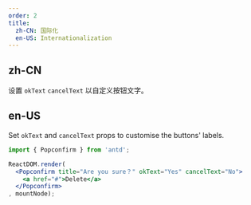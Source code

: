 ```yaml
---
order: 2
title:
  zh-CN: 国际化
  en-US: Internationalization
---
```


## zh-CN

设置 `okText` `cancelText` 以自定义按钮文字。

## en-US

Set `okText` and `cancelText` props to customise the buttons' labels.

````jsx
import { Popconfirm } from 'antd';

ReactDOM.render(
  <Popconfirm title="Are you sure？" okText="Yes" cancelText="No">
    <a href="#">Delete</a>
  </Popconfirm>
, mountNode);
````
